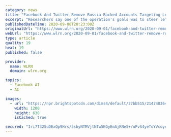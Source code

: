 ```yaml
---
category: news
title: "Facebook And Twitter Remove Russia-Backed Accounts Targeting Left-Leaning Voters"
excerpt: "Researchers say one of the operation's goals was to steer left-leaning voters away from the Biden-Harris campaign ahead of the November election."
publishedDateTime: 2020-09-08T20:23:00Z
originalUrl: "https://www.wlrn.org/2020-09-01/facebook-and-twitter-remove-russia-backed-accounts-targeting-left-leaning-voters"
webUrl: "https://www.wlrn.org/2020-09-01/facebook-and-twitter-remove-russia-backed-accounts-targeting-left-leaning-voters"
type: article
quality: 19
heat: 19
published: false

provider:
  name: WLRN
  domain: wlrn.org

topics:
  - Facebook AI
  - AI

images:
  - url: "https://npr.brightspotcdn.com/dims4/default/27bb515/2147483647/strip/false/crop/1030x541+24+0/resize/1200x630!/quality/90/?url=https%3A%2F%2Fmedia.npr.org%2Fassets%2Fimg%2F2020%2F09%2F01%2Fscreenshot-333-_custom-6b08ca06fc7d8449576b71fad6349c752230414c.png"
    width: 1200
    height: 630
    isCached: true

secured: "Iri7T32SuDExQp9Hrs/5sbyNTMVjtNTw5KGyEmAjRNeS+/uPvS4yeToYVcoycqeHJEn9DwXWM71pijaMOyQ+bwG+Cg1LBdTomSyzy91AKwvoFDbMiPCFdamJOlChwoXk9nojww6I7aPjYujCL5FUtKRq89OLkLz+BdAT8J1BLQ9tB/XPYIa+wTExiD2R+ZwEwaifIW7CXt080VJq1q9I9syCm8nqcWJrtllMHUbb8T/DO/PBX9T4Hqrd7Zcsq7XI6zZw1IcDZsqxmC2wrR0JTQaw6s67ozqXRzojHuX7h9s+IhJ5ddRbhs9FBJPu76qqv0LzNAO06iQmaaBcCxO+vDtxQpvMudAAsbPuYmL0KR0=;5i+tz/De35NHiuRD5DmGnw=="
---
```



